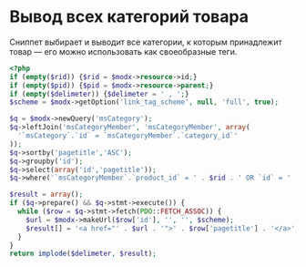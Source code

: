 # Вывод всех категорий товара

Сниппет выбирает и выводит все категории, к которым принадлежит товар — его можно использовать как своеобразные теги.

```php
<?php
if (empty($rid)) {$rid = $modx->resource->id;}
if (empty($pid)) {$pid = $modx->resource->parent;}
if (empty($delimeter)) {$delimeter = ' , ';}
$scheme = $modx->getOption('link_tag_scheme', null, 'full', true);

$q = $modx->newQuery('msCategory');
$q->leftJoin('msCategoryMember', 'msCategoryMember', array(
  '`msCategory`.`id` = `msCategoryMember`.`category_id`'
));
$q->sortby('pagetitle','ASC');
$q->groupby('id');
$q->select(array('id','pagetitle'));
$q->where('`msCategoryMember`.`product_id` = ' . $rid . ' OR `id` = ' . $pid);

$result = array();
if ($q->prepare() && $q->stmt->execute()) {
  while ($row = $q->stmt->fetch(PDO::FETCH_ASSOC)) {
    $url = $modx->makeUrl($row['id'], '', '', $scheme);
    $result[] = '<a href="' . $url . '">' . $row['pagetitle'] . '</a>';
  }
}
return implode($delimeter, $result);
```
